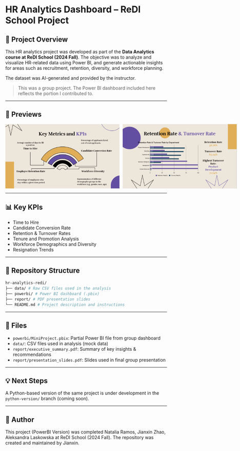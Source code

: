 # HR Analytics Dashboard – ReDI School Project

## 📘 Project Overview

This HR analytics project was developed as part of the **Data Analytics course at ReDI School (2024 Fall)**. The objective was to analyze and visualize HR-related data using Power BI, and generate actionable insights for areas such as recruitment, retention, diversity, and workforce planning.

The dataset was AI-generated and provided by the instructor.

> This was a group project. The Power BI dashboard included here reflects the portion I contributed to.

---

## 📸 Previews

<div style="display: flex; gap: 10px;">
    <img src="assets/da_hr_ss_kpi.png" alt="key_kpi" height="200" />
    <img src="assets/da_hr_ss_rate.png" alt="turnover_rate" height="200" />
</div>

---

## 📊 Key KPIs

- Time to Hire
- Candidate Conversion Rate
- Retention & Turnover Rates
- Tenure and Promotion Analysis
- Workforce Demographics and Diversity
- Resignation Trends

---

## 📁 Repository Structure

```bash
hr-analytics-redi/
├── data/ # Raw CSV files used in the analysis
├── powerbi/ # Power BI dashboard (.pbix)
├── report/ # PDF presentation slides
└── README.md # Project description and instructions
```

---

## 📄 Files

- `powerbi/MiniProject.pbix`: Partial Power BI file from group dashboard
- `data/`: CSV files used in analysis (mock data)
- `report/executive_summary.pdf`: Summary of key insights & recommendations
- `report/presentation_slides.pdf`: Slides used in final group presentation

---

## 💡 Next Steps

A Python-based version of the same project is under development in the `python-version/` branch (coming soon).

---

## 👤 Author

This project (PowerBI Version) was completed Natalia Ramos, Jianxin Zhao, Aleksandra Laskowska at ReDI School (2024 Fall).
The repository was created and maintained by Jianxin.
